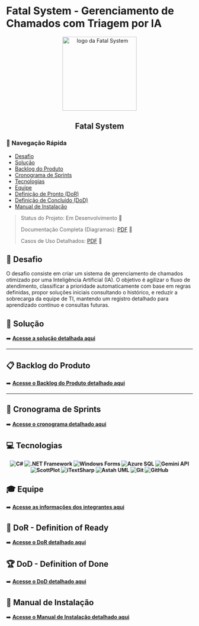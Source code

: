 
# Fatal System - Gerenciamento de Chamados com Triagem por IA

<p align="center">
     <img src="(https://github.com/Frederico-Dellu/UML-Gerenciamento-de-chamados/blob/main/docs/img/Fatal_System_Logo_FINAL.png)" alt="logo da Fatal System" width="200">
     <h2 align="center"> Fatal System</h2>
</p>

### 🧭 Navegação Rápida

* [Desafio](#desafio)
* [Solução](#solucao)
* [Backlog do Produto](#backlog)
* [Cronograma de Sprints](#sprints)
* [Tecnologias](#tecnologias)
* [Equipe](#equipe)
* [Definição de Pronto (DoR)](#dor)
* [Definição de Concluído (DoD)](#dod)
* [Manual de Instalação](#manual)

> Status do Projeto: Em Desenvolvimento 🚧
>
> Documentação Completa (Diagramas): [PDF](https://github.com/Frederico-Dellu/UML-Gerenciamento-de-chamados/blob/main/docs/Links/Diagramas.pdf) 📄 
>
> Casos de Uso Detalhados: [PDF](https://github.com/Frederico-Dellu/UML-Gerenciamento-de-chamados/blob/main/docs/Links/UseCaseD.pdf) 📄
>

## 🏅 Desafio <a id="desafio"></a>

O desafio consiste em criar um sistema de gerenciamento de chamados otimizado por uma Inteligência Artificial (IA). O objetivo é agilizar o fluxo de atendimento, classificar a prioridade automaticamente com base em regras definidas, propor soluções iniciais consultando o histórico, e reduzir a sobrecarga da equipe de TI, mantendo um registro detalhado para aprendizado contínuo e consultas futuras.

## 🏅 Solução <a id="solucao"></a>

➡️ **[Acesse a solução detalhada aqui](https://github.com/Frederico-Dellu/UML-Gerenciamento-de-chamados/blob/main/docs/solprop.md)**

---

## 📋 Backlog do Produto <a id="backlog"></a>

➡️ **[Acesse o Backlog do Produto detalhado aqui](https://github.com/Frederico-Dellu/UML-Gerenciamento-de-chamados/blob/main/docs/backlog.md)**

---

## 📅 Cronograma de Sprints <a id="sprints"></a>

➡️ **[Acesse o cronograma detalhado aqui](https://github.com/Frederico-Dellu/UML-Gerenciamento-de-chamados/blob/main/docs/Cronograma_Sprints.md)**

## 💻 Tecnologias <a id="tecnologias"></a>

<h4 align="center">
  <img src="https://img.shields.io/badge/C%23-blueviolet?style=for-the-badge&logo=csharp&logoColor=white" alt="C#">
  <img src="https://img.shields.io/badge/.NET%20Framework-blue?style=for-the-badge&logo=dotnet&logoColor=white" alt=".NET Framework">
  <img src="https://img.shields.io/badge/Windows%20Forms-lightblue?style=for-the-badge&logo=windows&logoColor=black" alt="Windows Forms">
  <img src="https://img.shields.io/badge/Azure%20SQL-blue?style=for-the-badge&logo=microsoftsqlserver&logoColor=white" alt="Azure SQL">
  <img src="https://img.shields.io/badge/Gemini%20API-orange?style=for-the-badge&logo=google&logoColor=white" alt="Gemini API">
  <img src="https://img.shields.io/badge/ScottPlot-purple?style=for-the-badge" alt="ScottPlot">
  <img src="https://img.shields.io/badge/iTextSharp-red?style=for-the-badge" alt="iTextSharp">
  <img src="https://img.shields.io/badge/Astah%20UML-grey?style=for-the-badge" alt="Astah UML">
  <img src="https://img.shields.io/badge/Git-black?style=for-the-badge&logo=git&logoColor=white" alt="Git">
  <img src="https://img.shields.io/badge/GitHub-100000?style=for-the-badge&logo=github&logoColor=white" alt="GitHub">
</h4>


## 🎓 Equipe <a id="equipe"></a>

➡️ **[Acesse as informações dos integrantes aqui](https://github.com/Frederico-Dellu/UML-Gerenciamento-de-chamados/blob/main/integrantes.md)**


## 🏃‍ DoR - Definition of Ready <a id="dor"></a>

➡️ **[Acesse o DoR detalhado aqui](https://github.com/Frederico-Dellu/UML-Gerenciamento-de-chamados/blob/main/docs/DoR.md)**


## 🏆 DoD - Definition of Done <a id="dod"></a>

➡️ **[Acesse o DoD detalhado aqui](https://github.com/Frederico-Dellu/UML-Gerenciamento-de-chamados/blob/main/docs/DoD.md)**


## 📖 Manual de Instalação <a id="manual"></a>

➡️ **[Acesse o Manual de Instalação detalhado aqui](https://github.com/Frederico-Dellu/UML-Gerenciamento-de-chamados/blob/main/docs/Manual_Instala%C3%A7%C3%A3o.md)**








